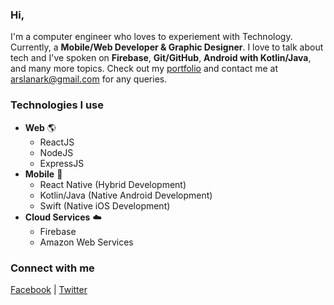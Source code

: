 ### Hi,
I'm a computer engineer who loves to experiement with Technology. Currently, a **Mobile/Web Developer & Graphic Designer**. I love to talk about tech and I've spoken on **Firebase**, **Git/GitHub**, **Android with Kotlin/Java**, and many more topics. Check out my [portfolio](https://designbyark.com/) and contact me at arslanark@gmail.com for any queries.

### Technologies I use
- **Web** 🌎
  - ReactJS
  - NodeJS
  - ExpressJS
- **Mobile** 📱
  - React Native (Hybrid Development)
  - Kotlin/Java (Native Android Development)
  - Swift (Native iOS Development)
- **Cloud Services** ☁️
  - Firebase
  - Amazon Web Services
  
### Connect with me
[Facebook](https://www.facebook.com/devmrark/) | [Twitter](https://www.twitter.com/mrarslanark/)
